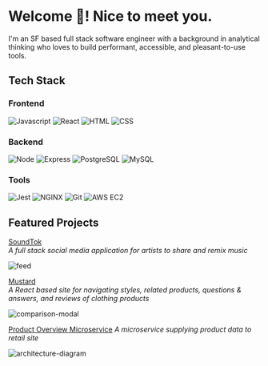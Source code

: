 # Welcome 👋! Nice to meet you.

I'm an SF based full stack software engineer with a background in analytical thinking who loves to build performant, accessible, and pleasant-to-use tools.

## Tech Stack
### Frontend  
![Javascript](https://img.shields.io/badge/JavaScript-F7DF1E?style=for-the-badge&logo=javascript&logoColor=black) ![React](https://img.shields.io/badge/React-20232A?style=for-the-badge&logo=react&logoColor=61DAFB) ![HTML](https://img.shields.io/badge/HTML5-E34F26?style=for-the-badge&logo=html5&logoColor=white) ![CSS](https://img.shields.io/badge/CSS3-1572B6?style=for-the-badge&logo=css3&logoColor=white)
### Backend
![Node](https://img.shields.io/badge/Node.js-43853D?style=for-the-badge&logo=node.js&logoColor=white) ![Express](https://img.shields.io/badge/Express.js-404D59?style=for-the-badge) ![PostgreSQL](https://img.shields.io/badge/PostgreSQL-316192?style=for-the-badge&logo=postgresql&logoColor=white) ![MySQL](https://img.shields.io/badge/MySQL-00000F?style=for-the-badge&logo=mysql&logoColor=white)  
### Tools
![Jest](https://camo.githubusercontent.com/6d95dc725161db94cc2dfd1c0e4b07a3be0e9c934000ab0838d0a97db25a4ebc/68747470733a2f2f696d672e736869656c64732e696f2f62616467652f4a6573742532302d2532334332313332352e7376673f267374796c653d666f722d7468652d6261646765266c6f676f3d4a657374266c6f676f436f6c6f723d7768697465) ![NGINX](https://camo.githubusercontent.com/fa4b96b346d09b9f29e762d92cabe94f7ee4824a111d533e9eb935a0a6d52e75/68747470733a2f2f696d672e736869656c64732e696f2f62616467652f4e67696e782532302d2532333030393633392e7376673f267374796c653d666f722d7468652d6261646765266c6f676f3d6e67696e78266c6f676f436f6c6f723d7768697465) ![Git](https://camo.githubusercontent.com/482f4bafd5175346b02f78ec20461dfa8875d1c9ad1fb839633182437742bfa0/68747470733a2f2f696d672e736869656c64732e696f2f62616467652f4769742532302d2532334630353033322e7376673f267374796c653d666f722d7468652d6261646765266c6f676f3d676974266c6f676f436f6c6f723d7768697465) ![AWS EC2](https://camo.githubusercontent.com/27236b24438926c628001673d4336c6a7a9405c6653a5cb6bc8b0cd2b1f5cbc3/68747470733a2f2f696d672e736869656c64732e696f2f62616467652f4157532532304543322532302d2532333233324633452e7376673f267374796c653d666f722d7468652d6261646765266c6f676f3d616d617a6f6e2d617773266c6f676f436f6c6f723d7768697465)

## Featured Projects
[SoundTok](https://github.com/rpp31-boc-atropos/SoundTok-Frontend)  
_A full stack social media application for artists to share and remix music_

![feed](https://user-images.githubusercontent.com/69382434/156866618-144e0a94-b6d1-4b46-bd25-63d14ce318de.gif)

[Mustard](https://github.com/rpp31-fec-mustard/fec)  
_A React based site for navigating styles, related products, questions & answers, and reviews of clothing products_

![comparison-modal](https://user-images.githubusercontent.com/69382434/144359402-df100bd2-52cd-4e9b-a0ca-af962a564c32.gif)

[Product Overview Microservice](https://github.com/rpp31-sdc-maids-a-milkin/product-overview-api)
_A microservice supplying product data to retail site_

![architecture-diagram](https://user-images.githubusercontent.com/69382434/159388184-0436b53c-4f2b-4f57-bfeb-660075f6d4d1.png)

<!--
**xoxohorses/xoxohorses** is a ✨ _special_ ✨ repository because its `README.md` (this file) appears on your GitHub profile.

Here are some ideas to get you started:

- 🔭 I’m currently working on ...
- 🌱 I’m currently learning ...
- 👯 I’m looking to collaborate on ...
- 🤔 I’m looking for help with ...
- 💬 Ask me about ...
- 📫 How to reach me: ...
- 😄 Pronouns: ...
- ⚡ Fun fact: ...
-->
